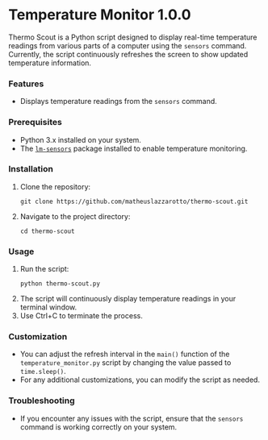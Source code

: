 # Temperature Monitor 1.0.0
Thermo Scout is a Python script designed to display real-time temperature readings from various parts of a computer using the `sensors` command. Currently, the script continuously refreshes the screen to show updated temperature information.

### Features

- Displays temperature readings from the `sensors` command.

### Prerequisites

- Python 3.x installed on your system.
- The [`lm-sensors`](https://github.com/lm-sensors/lm-sensors) package installed to enable temperature monitoring.

### Installation

1. Clone the repository:
   ```
   git clone https://github.com/matheuslazzarotto/thermo-scout.git
   ```
2. Navigate to the project directory:
   ```
   cd thermo-scout
   ```

### Usage

1. Run the script:
   ```
   python thermo-scout.py
   ```
2. The script will continuously display temperature readings in your terminal window.
3. Use Ctrl+C to terminate the process.

### Customization

- You can adjust the refresh interval in the `main()` function of the `temperature_monitor.py` script by changing the value passed to `time.sleep()`.
- For any additional customizations, you can modify the script as needed.

### Troubleshooting

- If you encounter any issues with the script, ensure that the `sensors` command is working correctly on your system.
